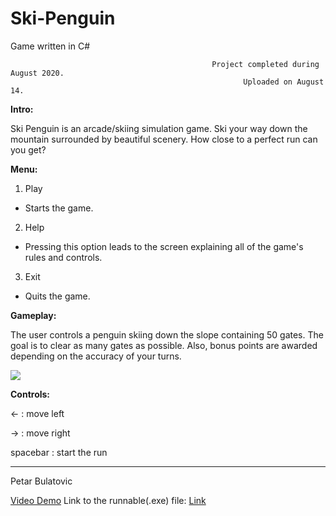 # Ski-Penguin

Game written in C#



                                                 Project completed during August 2020.
                                                        Uploaded on August 14.



**Intro:**

Ski Penguin is an arcade/skiing simulation game. Ski your way down the mountain surrounded by beautiful scenery. How close to a perfect run can you get?

**Menu:**

1. Play
- Starts the game.
2. Help
- Pressing this option leads to the screen explaining all of the game's rules and controls.
3. Exit
- Quits the game.

**Gameplay:**

The user controls a penguin skiing down the slope containing 50 gates. The goal is to clear as many gates as possible. Also, bonus points are awarded depending on the accuracy of your turns.

![](SkiPenguin.gif)


**Controls:**

<-  : move left

->  : move right

spacebar : start the run

-----------------------------
Petar Bulatovic

[Video Demo](https://www.youtube.com/watch?v=a2c6sNgUpmc&t=2s)
Link to the runnable(.exe) file: [Link](https://mega.nz/file/mCgHCCbC#umxSJRM6S-48BUh10N-0b_V9aWFRZG4xBaBPnUGdoLU)



